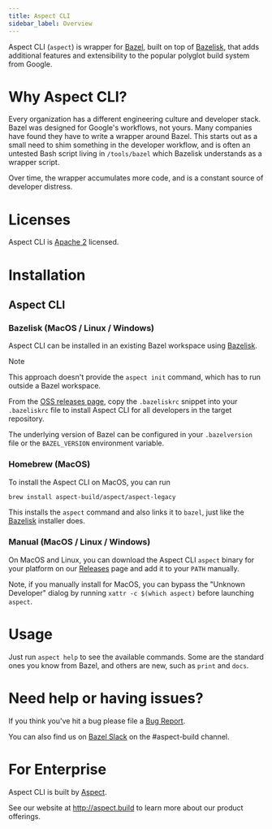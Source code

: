 ```yaml
---
title: Aspect CLI
sidebar_label: Overview
---
```


Aspect CLI (`aspect`) is wrapper for [Bazel], built on top of [Bazelisk], that adds additional features and extensibility to the popular polyglot build system from Google.

# Why Aspect CLI?

Every organization has a different engineering culture and developer stack.
Bazel was designed for Google's workflows, not yours.
Many companies have found they have to write a wrapper around Bazel.
This starts out as a small need to shim something in the developer workflow, and is often an
untested Bash script living in `/tools/bazel` which Bazelisk understands as a wrapper script.

Over time, the wrapper accumulates more code, and is a constant source of developer distress.

# Licenses

Aspect CLI is [Apache 2](./LICENSE) licensed.

# Installation

## Aspect CLI

### Bazelisk (MacOS / Linux / Windows)

Aspect CLI can be installed in an existing Bazel workspace using [Bazelisk].

> [!NOTE]
> This approach doesn't provide the `aspect init` command, which has to run outside a Bazel workspace.

From the [OSS releases page](https://github.com/aspect-build/aspect-cli-legacy/releases),
copy the `.bazeliskrc` snippet into your `.bazeliskrc` file to install Aspect CLI for all developers in the target repository.

The underlying version of Bazel can be configured in your `.bazelversion` file or the `BAZEL_VERSION` environment variable.

### Homebrew (MacOS)

To install the Aspect CLI on MacOS, you can run

```sh
brew install aspect-build/aspect/aspect-legacy
```

This installs the `aspect` command and also links it to `bazel`, just like the [Bazelisk] installer does.

### Manual (MacOS / Linux / Windows)

On MacOS and Linux, you can download the Aspect CLI `aspect` binary for your platform on our
[Releases](https://github.com/aspect-build/aspect-cli-legacy/releases) page and add it to your `PATH` manually.

Note, if you manually install for MacOS, you can bypass the "Unknown Developer" dialog by running
`xattr -c $(which aspect)` before launching `aspect`.

# Usage

Just run `aspect help` to see the available commands.
Some are the standard ones you know from Bazel, and others are new, such as `print` and `docs`.

# Need help or having issues?

If you think you've hit a bug please file a [Bug Report](https://github.com/aspect-build/aspect-cli-legacy/issues/new/choose).

You can also find us on [Bazel Slack](https://slack.bazel.build/) on the #aspect-build channel.

# For Enterprise

Aspect CLI is built by [Aspect](http://aspect.build).

See our website at <http://aspect.build> to learn more about our product offerings.

[Bazel]: http://bazel.build
[Bazelisk]: https://github.com/bazelbuild/bazelisk
